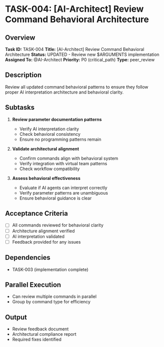# TASK-004: [AI-Architect] Review Command Behavioral Architecture

## Overview
**Task ID:** TASK-004
**Title:** [AI-Architect] Review Command Behavioral Architecture
**Status:** UPDATED - Review new $ARGUMENTS implementation
**Assigned To:** @AI-Architect
**Priority:** P0 (critical_path)
**Type:** peer_review

## Description
Review all updated command behavioral patterns to ensure they follow proper AI interpretation architecture and behavioral clarity.

## Subtasks
1. **Review parameter documentation patterns**
   - Verify AI interpretation clarity
   - Check behavioral consistency
   - Ensure no programming patterns remain

2. **Validate architectural alignment**
   - Confirm commands align with behavioral system
   - Verify integration with virtual team patterns
   - Check workflow compatibility

3. **Assess behavioral effectiveness**
   - Evaluate if AI agents can interpret correctly
   - Verify parameter patterns are unambiguous
   - Ensure behavioral guidance is clear

## Acceptance Criteria
- [ ] All commands reviewed for behavioral clarity
- [ ] Architecture alignment verified
- [ ] AI interpretation validated
- [ ] Feedback provided for any issues

## Dependencies
- TASK-003 (implementation complete)

## Parallel Execution
- Can review multiple commands in parallel
- Group by command type for efficiency

## Output
- Review feedback document
- Architectural compliance report
- Required fixes identified